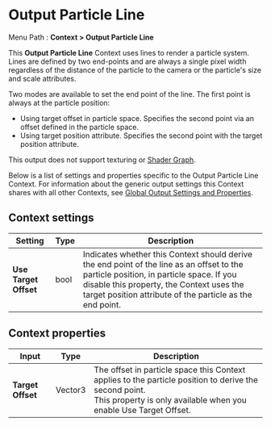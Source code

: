 # Output Particle Line

Menu Path : **Context > Output Particle Line**

This **Output Particle Line** Context uses lines to render a particle system. Lines are defined by two end-points and are always a single pixel width regardless of the distance of the particle to the camera or the particle's size and scale attributes.

Two modes are available to set the end point of the line. The first point is always at the particle position:

*   Using target offset in particle space. Specifies the second point via an offset defined in the particle space.
*   Using target position attribute. Specifies the second point with the target position attribute.

This output does not support texturing or [Shader Graph](https://docs.unity3d.com/Packages/com.unity.shadergraph@latest).

Below is a list of settings and properties specific to the Output Particle Line Context. For information about the generic output settings this Context shares with all other Contexts, see [Global Output Settings and Properties](Context-OutputSharedSettings.md).


## Context settings

| Setting | Type | Description |
| ------- | ---- | ----------- |
|**Use Target Offset**|bool|Indicates whether this Context should derive the end point of the line as an offset to the particle position, in particle space. If you disable this property, the Context uses the target position attribute of the particle as the end point.|

## Context properties

| Input | Type | Description |
| ----- | ---- | ----------- |
|**Target Offset**|Vector3|The offset in particle space this Context applies to the particle position to derive the second point.<br/>This property is only available when you enable Use Target Offset.|

